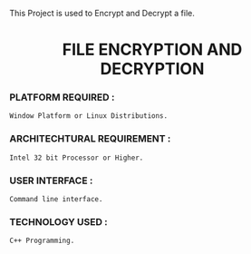 This Project is used to Encrypt and Decrypt a file.

<div align = "center">
    <h1>FILE ENCRYPTION AND DECRYPTION</h1>
</div>

### PLATFORM REQUIRED : 
```
Window Platform or Linux Distributions.
```

### ARCHITECHTURAL REQUIREMENT : 
```
Intel 32 bit Processor or Higher.
```

### USER INTERFACE : 
```
Command line interface.
```

### TECHNOLOGY USED : 
```
C++ Programming.
```
